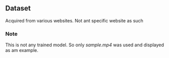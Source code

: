 ## Dataset

Acquired from various websites. Not ant specific website as such

### Note

This is not any trained model. So only *sample.mp4* was used and displayed as am example.